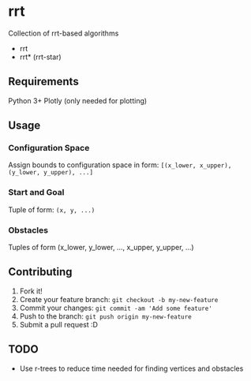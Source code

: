 # rrt

Collection of rrt-based algorithms
- rrt
- rrt* (rrt-star)

## Requirements

Python 3+
Plotly (only needed for plotting)

## Usage

### Configuration Space
Assign bounds to configuration space in form: `[(x_lower, x_upper), (y_lower, y_upper), ...]`

### Start and Goal
Tuple of form: `(x, y, ...)`

### Obstacles
Tuples of form (x_lower, y_lower, ..., x_upper, y_upper, ...)

## Contributing

1. Fork it!
2. Create your feature branch: `git checkout -b my-new-feature`
3. Commit your changes: `git commit -am 'Add some feature'`
4. Push to the branch: `git push origin my-new-feature`
5. Submit a pull request :D

## TODO

- Use r-trees to reduce time needed for finding vertices and obstacles

